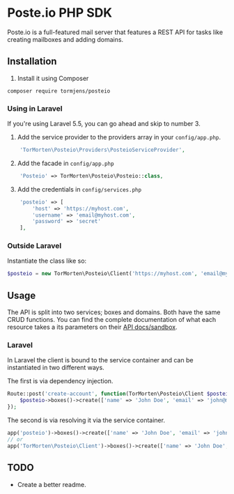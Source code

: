 # Poste.io PHP SDK

Poste.io is a full-featured mail server that features a REST API for tasks like creating mailboxes and adding domains.

## Installation

1. Install it using Composer

```
composer require tormjens/posteio
```

### Using in Laravel

If you're using Laravel 5.5, you can go ahead and skip to number 3.

1. Add the service provider to the providers array in your `config/app.php`.

```php
    'TorMorten\Posteio\Providers\PosteioServiceProvider',
```

2. Add the facade in `config/app.php`

```php
    'Posteio' => TorMorten\Posteio\Posteio::class,
```

3. Add the credentials in `config/services.php`

```php
    'posteio' => [
        'host' => 'https://myhost.com',
        'username' => 'email@myhost.com',
        'password' => 'secret'
    ],
```

### Outside Laravel

Instantiate the class like so:

```php
$posteio = new TorMorten\Posteio\Client('https://myhost.com', 'email@myhost.com', 'secret');
```

## Usage

The API is split into two services; boxes and domains. Both have the same CRUD functions. You can find the complete documentation of what each resource takes a its parameters on their [API docs/sandbox](https://poste.io/demo).

### Laravel

In Laravel the client is bound to the service container and can be instantiated in two different ways.

The first is via dependency injection.

```php 
Route::post('create-account', function(TorMorten\Posteio\Client $posteio) {
    $posteio->boxes()->create(['name' => 'John Doe', 'email' => 'john@myhost.com']);
});
```

The second is via resolving it via the service container.

```php
app('posteio')->boxes()->create(['name' => 'John Doe', 'email' => 'john@myhost.com']);
// or
app('TorMorten\Posteio\Client')->boxes()->create(['name' => 'John Doe', 'email' => 'john@myhost.com']);
```

## TODO

* Create a better readme.
